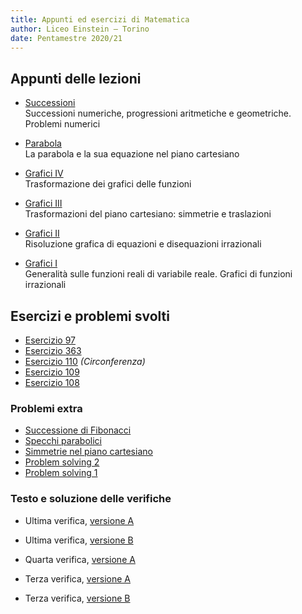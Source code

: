 ```yaml
---
title: Appunti ed esercizi di Matematica
author: Liceo Einstein – Torino
date: Pentamestre 2020/21
---
```


## Appunti delle lezioni

- [Successioni](u3-lec1.pdf)  
  Successioni numeriche, progressioni aritmetiche e geometriche. Problemi numerici

- [Parabola](u8-lec1.pdf)  
  La parabola e la sua equazione nel piano cartesiano

- [Grafici IV](u6-lec2.pdf)  
  Trasformazione dei grafici delle funzioni

- [Grafici III](u6-lec1.pdf)  
  Trasformazioni del piano cartesiano: simmetrie e traslazioni

- [Grafici II](u7-lec2.pdf)  
  Risoluzione grafica di equazioni e disequazioni irrazionali

- [Grafici I](u7-lec1.pdf)  
  Generalità sulle funzioni reali di variabile reale. Grafici di funzioni irrazionali

## Esercizi e problemi svolti

- [Esercizio 97](ex/u6-97.html)
- [Esercizio 363](ex/u7-363.html)
- [Esercizio 110](ex/u7-110.html) _(Circonferenza)_
- [Esercizio 109](ex/u7-109.html)
- [Esercizio 108](ex/u7-108.html)

### Problemi extra

- [Successione di Fibonacci](ex/u3-ext1.html)
- [Specchi parabolici](ex/u8-ext1.html)
- [Simmetrie nel piano cartesiano](ex/u7-ext3.html)
- [Problem solving 2](ex/u7-ext2.html)
- [Problem solving 1](ex/u7-ext1.html)

### Testo e soluzione delle verifiche

- Ultima verifica, [versione A](test3a.pdf)
- Ultima verifica, [versione B](test3b.pdf)

- Quarta verifica, [versione A](test2a.html)

- Terza verifica, [versione A](test1a.html)
- Terza verifica, [versione B](test1b.html)
